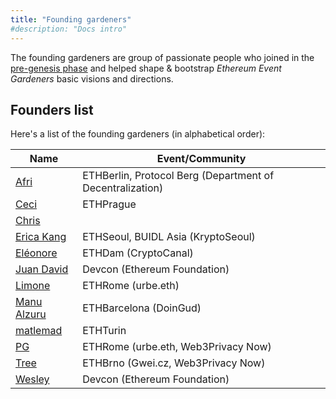 ```yaml
---
title: "Founding gardeners"
#description: "Docs intro"
---
```


The founding gardeners are group of passionate people who joined in the [pre-genesis phase](/en/bootstrapping) and helped shape & bootstrap *Ethereum Event Gardeners* basic visions and directions.

## Founders list
Here's a list of the founding gardeners (in alphabetical order):

| Name                                                      | Event/Community                       |
| --------------------------------------------------------- | ------------------------------------- |
| [Afri](https://twitter.com/q9fcc)                         | ETHBerlin, Protocol Berg (Department of Decentralization) |
| [Ceci](https://twitter.com/hyperalchemy)                  | ETHPrague                             |
| [Chris](https://twitter.com/chrishobcroft)                |                                       |
| [Erica Kang](https://twitter.com/ekang426)                | ETHSeoul, BUIDL Asia (KryptoSeoul)    |
| [Eléonore](https://twitter.com/blockblanc)                | ETHDam (CryptoCanal)                  |
| [Juan David](https://twitter.com/juandaveth)              | Devcon (Ethereum Foundation)          |
| [Limone](https://twitter.com/limone_eth)                  | ETHRome (urbe.eth)                    |
| [Manu Alzuru](https://twitter.com/manualzuru)             | ETHBarcelona (DoinGud)                |
| [matlemad](https://github.com/Matlemad)                   | ETHTurin                              |
| [PG](https://twitter.com/PG_CDG)                          | ETHRome (urbe.eth, Web3Privacy Now)   |
| [Tree](https://twitter.com/treecz)                        | ETHBrno (Gwei.cz, Web3Privacy Now)    |
| [Wesley](https://twitter.com/wslyvh)                      | Devcon (Ethereum Foundation)          |

